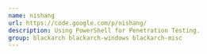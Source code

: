 ```yaml
---
name: nishang
url: https://code.google.com/p/nishang/
description: Using PowerShell for Penetration Testing.
group: blackarch blackarch-windows blackarch-misc
---
```

